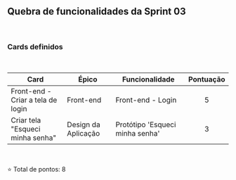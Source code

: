 ## Quebra de funcionalidades da Sprint 03

<br>

### Cards definidos

<br>

**Card** | **Épico** | **Funcionalidade** | **Pontuação**
---------|-----------|--------------------|:--------------:
Front-end - Criar a tela de login | Front-end | Front-end - Login | 5
Criar tela "Esqueci minha senha" | Design da Aplicação | Protótipo 'Esqueci minha senha' | 3

<br>

⭐ Total de pontos: 8